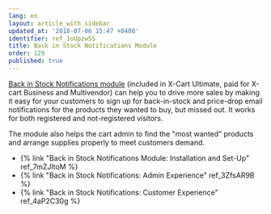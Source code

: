 ```yaml
---
lang: en
layout: article_with_sidebar
updated_at: '2018-07-06 15:47 +0400'
identifier: ref_1oUpzwSS
title: Back in Stock Notifications Module
order: 129
published: true
---
```

[Back in Stock Notifications module](https://market.x-cart.com/addons/back-in-stock-notifications.html#product-details-tab-description "Back in Stock Notifications Module") (included in X-Cart Ultimate, paid for X-cart Business and Multivendor) can help you to drive more sales by making it easy for your customers to sign up for back-in-stock and price-drop email notifications for the products they wanted to buy, but missed out. It works for both registered and not-registered visitors.

The module also helps the cart admin to find the "most wanted" products and arrange supplies properly to meet customers demand. 

*  {% link "Back in Stock Notifications Module: Installation and Set-Up" ref_7mZJltoM %}
*  {% link "Back in Stock Notifications: Admin Experience" ref_3ZfsAR9B %}
*  {% link "Back in Stock Notifications: Customer Experience" ref_4aP2C30g %}
